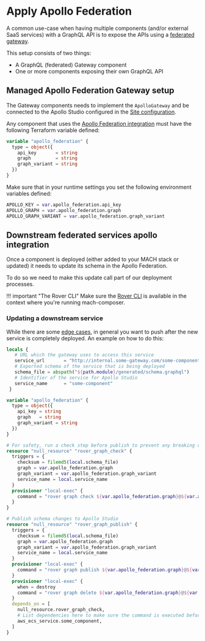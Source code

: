 # Apply Apollo Federation

A common use-case when having multiple components (and/or external SaaS
services) with a GraphQL API is to expose the APIs using a [federated
gateway](https://www.apollographql.com/docs/federation/).

This setup consists of two things:

- A GraphQL (federated) Gateway component
- One or more components exposing their own GraphQL API


## Managed Apollo Federation Gateway setup

The Gateway components needs to implement the `ApolloGateway` and be connected
to the Apollo Studio configured in the [Site
configuration](../reference/syntax/sites.md#apollo_federation).

Any component that uses the [Apollo Federation integration](../reference/components/structure.md#apollo-federation)
must have the following Terraform variable defined:

```terraform
variable "apollo_federation" {
  type = object({
    api_key       = string
    graph         = string
    graph_variant = string
  })
}
```

Make sure that in your runtime settings you set the following environment variables defined:

```terraform
APOLLO_KEY = var.apollo_federation.api_key
APOLLO_GRAPH = var.apollo_federation.graph
APOLLO_GRAPH_VARIANT = var.apollo_federation.graph_variant
```

## Downstream federated services apollo integration

Once a component is deployed (either added to your MACH stack or updated) it
needs to update its schema in the Apollo Federation.

To do so we need to make this update call part of our deployment processes.

!!! important "The Rover CLI"
    Make sure the [Rover CLI](https://www.apollographql.com/docs/rover/)
    is available in the context where you're running mach-composer.

### Updating a downstream service

While there are some [edge cases](https://www.apollographql.com/docs/federation/managed-federation/deployment/#pushing-configuration-updates-safely),
in general you want to push after the new service is completely deployed. An
example on how to do this:

```terraform
locals {
   # URL which the gateway uses to access this service
   service_url       = "http://internal.some-gateway.com/some-component/graphql"
   # Exported schema of the service that is being deployed
   schema_file = abspath("${path.module}/generated/schema.graphql")
   # Identifier of the service for Apollo Studio
   service_name      = "some-component"
 }

variable "apollo_federation" {
  type = object({
    api_key = string
    graph   = string
    graph_variant = string
  })
}

# For safety, run a check step before publish to prevent any breaking changes
resource "null_resource" "rover_graph_check" {
  triggers = {
    checksum = filemd5(local.schema_file)
    graph = var.apollo_federation.graph
    graph_variant = var.apollo_federation.graph_variant
    service_name = local.service_name
  }
  provisioner "local-exec" {
    command = "rover graph check ${var.apollo_federation.graph}@${var.apollo_federation.graph_variant} --schema - <<EOF\n${file(local.schema_file)}\nEOF"
  }
}

# Publish schema changes to Apollo Studio
resource "null_resource" "rover_graph_publish" {
  triggers = {
    checksum = filemd5(local.schema_file)
    graph = var.apollo_federation.graph
    graph_variant = var.apollo_federation.graph_variant
    service_name = local.service_name
  }
  provisioner "local-exec" {
    command = "rover graph publish ${var.apollo_federation.graph}@${var.apollo_federation.graph_variant} --schema - <<EOF\n${file(local.schema_file)}\nEOF"
  }
  provisioner "local-exec" {
    when = destroy
    command = "rover graph delete ${var.apollo_federation.graph}@${var.apollo_federation.graph_variant} --confirm"
  }
  depends_on = [
    null_resource.rover_graph_check,
    # List dependencies here to make sure the command is executed before/after deployment of a service, f.e. an ECS service.
    aws_ecs_service.some_component,
  ]
}
```
